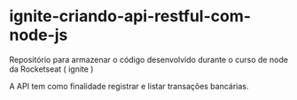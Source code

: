 # ignite-criando-api-restful-com-node-js
Repositório para armazenar o código desenvolvido durante o curso de node da Rocketseat  ( ignite )

A API tem como finalidade registrar e listar transações bancárias.